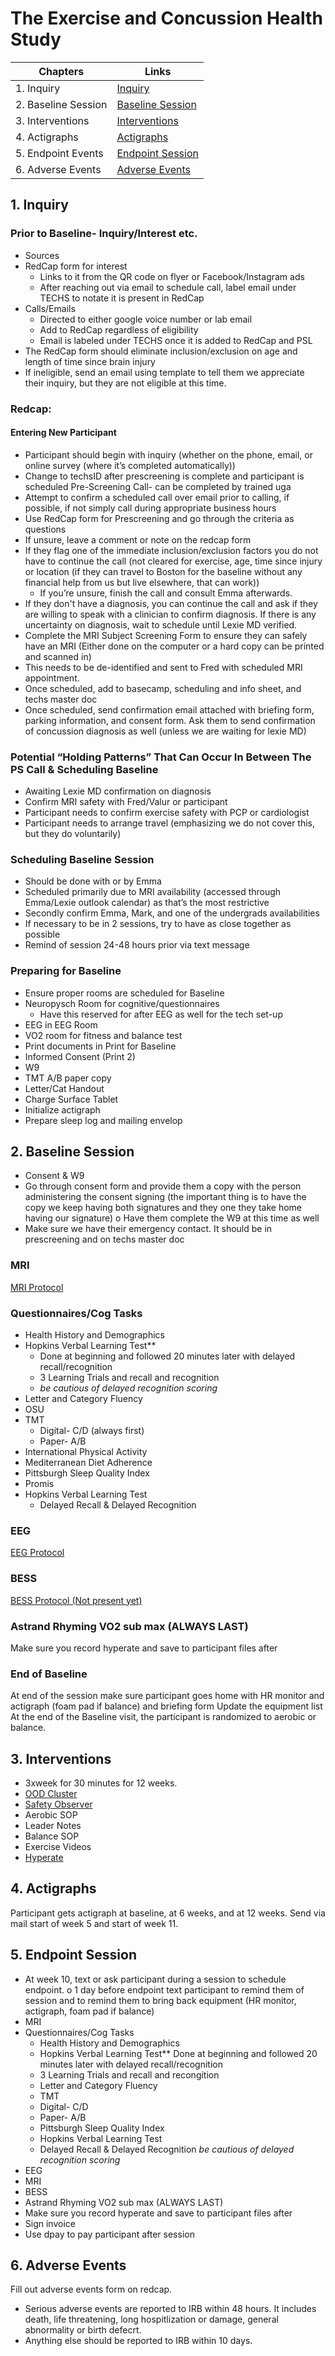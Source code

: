# The Exercise and Concussion Health Study 

| Chapters            | Links                                   |
| ------------------- | --------------------------------------- |
| 1. Inquiry          | [Inquiry](#1-inquiry)                   |
| 2. Baseline Session | [Baseline Session](#2-baseline-session) |
| 3. Interventions    | [Interventions](#3-interventions)       |
| 4. Actigraphs       | [Actigraphs](#4-actigraphs)             |
| 5. Endpoint Events  | [Endpoint Session](#5-endpoint-session) |
| 6. Adverse Events   | [Adverse Events](#6-adverse-events)     |


## 1. Inquiry
### Prior to Baseline- Inquiry/Interest etc.
-	Sources
  -	RedCap form for interest
    -	Links to it from the QR code on flyer or Facebook/Instagram ads
    -	After reaching out via email to schedule call, label email under TECHS to notate it is        present in RedCap
  -	Calls/Emails
    -	Directed to either google voice number or lab email
    -	Add to RedCap regardless of eligibility
    -	Email is labeled under TECHS once it is added to RedCap and PSL
-	The RedCap form should eliminate inclusion/exclusion on age and length of time since brain injury
  -	If ineligible, send an email using template to tell them we appreciate their inquiry, but   they are not eligible at this time. 
### Redcap:
#### Entering New Participant
-	Participant should begin with inquiry (whether on the phone, email, or online survey (where it’s completed automatically)) 
-	Change to techsID after prescreening is complete and participant is scheduled 
Pre-Screening Call- can be completed by trained uga
-	Attempt to confirm a scheduled call over email prior to calling, if possible, if not simply call during appropriate business hours
-	Use RedCap form for Prescreening and go through the criteria as questions
  -	If unsure, leave a comment or note on the redcap form
  -	If they flag one of the immediate inclusion/exclusion factors you do not have to continue     the call (not cleared for exercise, age, time since injury or location (if they can travel     to Boston for the baseline without any financial help from us but live elsewhere, that can     work))
    -	If you’re unsure, finish the call and consult Emma afterwards.
  -	If they don't have a diagnosis, you can continue the call and ask if they are willing to speak with a clinician to confirm diagnosis. If there is any uncertainty on diagnosis, wait to schedule until Lexie MD verified.
-	Complete the MRI Subject Screening Form to ensure they can safely have an MRI (Either done on the computer or a hard copy can be printed and scanned in)
  -	This needs to be de-identified and sent to Fred with scheduled MRI appointment. 
-	Once scheduled, add to basecamp, scheduling and info sheet, and techs master doc
-	Once scheduled, send confirmation email attached with briefing form, parking information, and consent form.  Ask them to send confirmation of concussion diagnosis as well (unless we are waiting for lexie MD)

### Potential “Holding Patterns” That Can Occur In Between The PS Call & Scheduling Baseline
-	Awaiting Lexie MD confirmation on diagnosis
-	Confirm MRI safety with Fred/Valur or participant
-	Participant needs to confirm exercise safety with PCP or cardiologist
-	Participant needs to arrange travel (emphasizing we do not cover this, but they do voluntarily)
### Scheduling Baseline Session
-	Should be done with or by Emma
  -	Scheduled primarily due to MRI availability (accessed through Emma/Lexie outlook calendar) as that’s the most restrictive
  -	Secondly confirm Emma, Mark, and one of the undergrads availabilities
-	If necessary to be in 2 sessions, try to have as close together as possible
-	Remind of session 24-48 hours prior via text message
### Preparing for Baseline
-	Ensure proper rooms are scheduled for Baseline
  -	Neuropysch Room for cognitive/questionnaires
    -	Have this reserved for after EEG as well for the tech set-up
  -	EEG in EEG Room
  -	VO2 room for fitness and balance test
-	Print documents in Print for Baseline
  -	Informed Consent (Print 2)
  -	W9
  -	TMT A/B paper copy
  -	Letter/Cat Handout
-	Charge Surface Tablet
-	Initialize actigraph
  -	Prepare sleep log and mailing envelop 
## 2. Baseline Session
-	Consent & W9
  -	Go through consent form and provide them a copy with the person administering the consent   signing (the important thing is to have the copy we keep having both signatures and they one   they take home having our signature)
  o	Have them complete the W9 at this time as well
-	Make sure we have their emergency contact. It should be in prescreening and on techs master doc
### MRI
  [MRI Protocol](mri.md)

### Questionnaires/Cog Tasks
  -	Health History and Demographics
  -	Hopkins Verbal Learning Test**
    -	Done at beginning and followed 20 minutes later with delayed recall/recognition
    -	3 Learning Trials and recall and recognition 
    -	*be cautious of delayed recognition scoring*
  -	Letter and Category Fluency
  -	OSU
  -	TMT
    -	Digital- C/D (always first)
    -	Paper- A/B
  -	International Physical Activity 
  -	Mediterranean Diet Adherence
  -	Pittsburgh Sleep Quality Index
  -	Promis
  -	Hopkins Verbal Learning Test
    -	Delayed Recall & Delayed Recognition

### EEG
[EEG Protocol](eeg.md)

### BESS
[BESS Protocol (Not present yet)](bess.md)

### Astrand Rhyming VO2 sub max (ALWAYS LAST)
Make sure you record hyperate and save to participant files after
### End of Baseline
At end of the session make sure participant goes home with HR monitor and actigraph (foam pad if balance) and briefing form
Update the equipment list
At the end of the Baseline visit, the participant is randomized to aerobic or balance.

## 3. Interventions
- 3xweek for 30 minutes for 12 weeks.
- [OOD Cluster](img/techs/redcap.pdf)
- [Safety Observer](img/techs/so.pdf)
- Aerobic SOP
- Leader Notes
- Balance SOP
- Exercise Videos
- [Hyperate](https://hyperate4health.netlify.app/)

## 4. Actigraphs
Participant gets actigraph at baseline, at 6 weeks, and at 12 weeks. Send via mail start of week 5 and start of week 11. 

## 5. Endpoint Session
-	At week 10, text or ask participant during a session to schedule endpoint.
  o	1 day before endpoint text participant to remind them of session and to remind them to        bring back equipment (HR monitor, actigraph, foam pad if balance)
-	MRI
-	Questionnaires/Cog Tasks
    -	Health History and Demographics
    -	Hopkins Verbal Learning Test**
        Done at beginning and followed 20 minutes later with delayed recall/recognition
    -	3 Learning Trials and recall and recongition 
    -	Letter and Category Fluency
    -	TMT
    -	Digital- C/D
    -	Paper- A/B
    -	Pittsburgh Sleep Quality Index
    -	Hopkins Verbal Learning Test
    -	Delayed Recall & Delayed Recognition *be cautious of delayed recognition scoring*
-	EEG
-	MRI
-	BESS
-	Astrand Rhyming VO2 sub max (ALWAYS LAST)
  -	Make sure you record hyperate and save to participant files after
-	Sign invoice
-	Use dpay to pay participant after session 

## 6. Adverse Events
Fill out adverse events form on redcap.
- Serious adverse events are reported to IRB within 48 hours. It includes death, life threatening, long hospitlization or damage, general abnormality or birth defecrt.
- Anything else should be reported to IRB within 10 days. 
